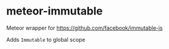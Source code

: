 meteor-immutable
================

Meteor wrapper for https://github.com/facebook/immutable-js

Adds ```Immutable``` to global scope
